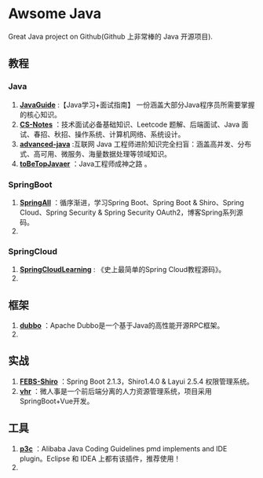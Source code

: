 # Awsome Java

Great Java project on Github(Github 上非常棒的 Java 开源项目).

## 教程

### Java

1. **[JavaGuide](https://github.com/Snailclimb/JavaGuide)** :【Java学习+面试指南】 一份涵盖大部分Java程序员所需要掌握的核心知识。
2. **[CS-Notes](https://github.com/CyC2018/CS-Notes)** ：技术面试必备基础知识、Leetcode 题解、后端面试、Java 面试、春招、秋招、操作系统、计算机网络、系统设计。
3.  **[advanced-java](https://github.com/doocs/advanced-java)** :互联网 Java 工程师进阶知识完全扫盲：涵盖高并发、分布式、高可用、微服务、海量数据处理等领域知识。
4. **[toBeTopJavaer](https://github.com/hollischuang/toBeTopJavaer/issues)** ：Java工程师成神之路 。



### SpringBoot

1. **[SpringAll](https://github.com/wuyouzhuguli/SpringAll)** ：循序渐进，学习Spring Boot、Spring Boot & Shiro、Spring Cloud、Spring Security & Spring Security OAuth2，博客Spring系列源码。
2. 

### SpringCloud

1. **[SpringCloudLearning](https://github.com/forezp/SpringCloudLearning)** : 《史上最简单的Spring Cloud教程源码》。
2. 

## 框架

1. **[dubbo](https://github.com/apache/dubbo)** ：Apache Dubbo是一个基于Java的高性能开源RPC框架。
2. 

## 实战

1. **[FEBS-Shiro](https://github.com/wuyouzhuguli/FEBS-Shiro)** ：Spring Boot 2.1.3，Shiro1.4.0 & Layui 2.5.4 权限管理系统。
2. **[vhr](https://github.com/lenve/vhr)** ：微人事是一个前后端分离的人力资源管理系统，项目采用SpringBoot+Vue开发。

## 工具

1. **[p3c](https://github.com/alibaba/p3c)** ：Alibaba Java Coding Guidelines pmd implements and IDE plugin。Eclipse 和 IDEA 上都有该插件，推荐使用！
2. 




